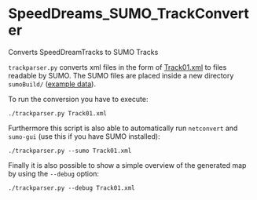 # SpeedDreams_SUMO_TrackConverter
Converts SpeedDreamTracks to SUMO Tracks

`trackparser.py` converts xml files in the form of [Track01.xml](exampleData/Track01.xml) to files readable by SUMO.
The SUMO files are placed inside a new directory `sumoBuild/` ([example data](exampleData/sumoBuild/)).

To run the conversion you have to execute:
```
./trackparser.py Track01.xml
```

Furthermore this script is also able to automatically run `netconvert` and `sumo-gui` (use this if you have SUMO installed):
```
./trackparser.py --sumo Track01.xml
```

Finally it is also possible to show a simple overview of the generated map by using the `--debug` option:
```
./trackparser.py --debug Track01.xml
```
